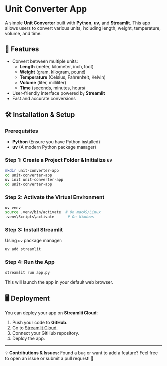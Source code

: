 # Unit Converter App

A simple **Unit Converter** built with **Python**, **uv**, and **Streamlit**. This app allows users to convert various units, including length, weight, temperature, volume, and time.

## 🚀 Features
- Convert between multiple units:
  - **Length** (meter, kilometer, inch, foot)
  - **Weight** (gram, kilogram, pound)
  - **Temperature** (Celsius, Fahrenheit, Kelvin)
  - **Volume** (liter, milliliter)
  - **Time** (seconds, minutes, hours)
- User-friendly interface powered by **Streamlit**
- Fast and accurate conversions

## 🛠️ Installation & Setup

### Prerequisites
- **Python** (Ensure you have Python installed)
- **uv** (A modern Python package manager)

### Step 1: Create a Project Folder & Initialize `uv`
```bash
mkdir unit-converter-app
cd unit-converter-app
uv init unit-converter-app
cd unit-converter-app
```

### Step 2: Activate the Virtual Environment
```bash
uv venv
source .venv/bin/activate  # On macOS/Linux
.venv\Scripts\activate      # On Windows
```

### Step 3: Install Streamlit
Using `uv` package manager:
```bash
uv add streamlit
```

### Step 4: Run the App
```bash
streamlit run app.py
```

This will launch the app in your default web browser.

## 🖥️ Deployment
You can deploy your app on **Streamlit Cloud**:
1. Push your code to **GitHub**.
2. Go to [Streamlit Cloud](https://share.streamlit.io/).
3. Connect your GitHub repository.
4. Deploy the app.

---
💡 **Contributions & Issues:** Found a bug or want to add a feature? Feel free to open an issue or submit a pull request! 🚀
